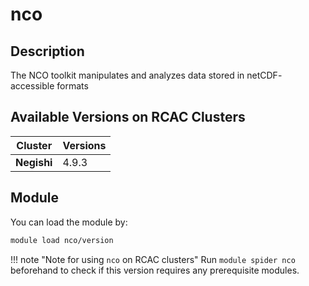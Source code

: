# nco

## Description
The NCO toolkit manipulates and analyzes data stored in netCDF- accessible formats

## Available Versions on RCAC Clusters
|Cluster|Versions|
|---|---|
|**Negishi**|4.9.3|

## Module
You can load the module by:

```bash
module load nco/version
```

!!! note "Note for using `nco` on RCAC clusters"
    Run `module spider nco` beforehand to check if this version requires any prerequisite modules.

